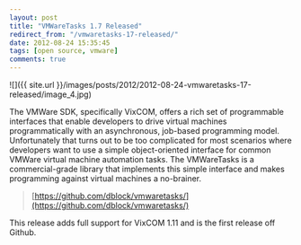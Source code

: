 ```yaml
---
layout: post
title: "VMWareTasks 1.7 Released"
redirect_from: "/vmwaretasks-17-released/"
date: 2012-08-24 15:35:45
tags: [open source, vmware]
comments: true
---
```

![]({{ site.url }}/images/posts/2012/2012-08-24-vmwaretasks-17-released/image_4.jpg)

The VMWare SDK, specifically VixCOM, offers a rich set of programmable interfaces that enable developers to drive virtual machines programmatically with an asynchronous, job-based programming model. Unfortunately that turns out to be too complicated for most scenarios where developers want to use a simple object-oriented interface for common VMWare virtual machine automation tasks. The VMWareTasks is a commercial-grade library that implements this simple interface and makes programming against virtual machines a no-brainer.

> [https://github.com/dblock/vmwaretasks/](https://github.com/dblock/vmwaretasks/)

This release adds full support for VixCOM 1.11 and is the first release off Github.

